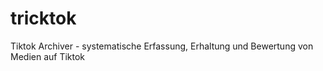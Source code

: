 # tricktok
Tiktok Archiver   - systematische Erfassung, Erhaltung und Bewertung von Medien auf Tiktok
